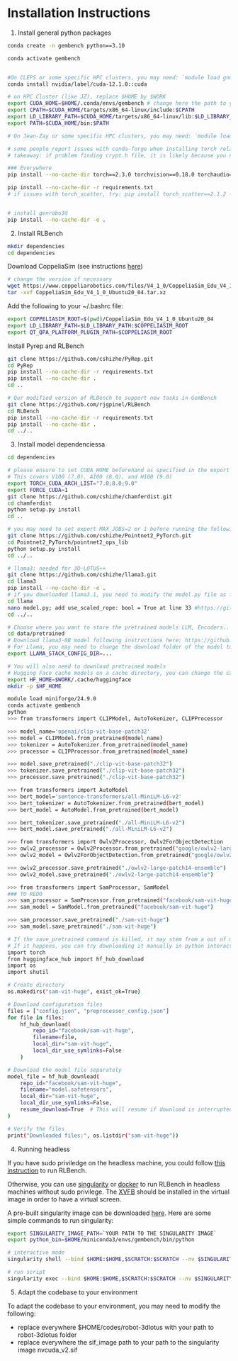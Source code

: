 # Installation Instructions

1. Install general python packages
```bash
conda create -n gembench python==3.10

conda activate gembench


#On CLEPS or some specific HPC clusters, you may need: `module load gnu12/12.2.0` 
conda install nvidia/label/cuda-12.1.0::cuda

# on HPC Cluster (like JZ), replace $HOME by $WORK
export CUDA_HOME=$HOME/.conda/envs/gembench # change here the path to your conda environment
export CPATH=$CUDA_HOME/targets/x86_64-linux/include:$CPATH
export LD_LIBRARY_PATH=$CUDA_HOME/targets/x86_64-linux/lib:$LD_LIBRARY_PATH
export PATH=$CUDA_HOME/bin:$PATH

# On Jean-Zay or some specific HPC clusters, you may need: `module load gcc/11.3.1` for gnu-c++ errors

# some people report issues with conda-forge when installing torch related packages, due to the crypt.h file missing. Refer to this thread for help: https://github.com/stanford-futuredata/ColBERT/issues/309
# takeaway: if problem finding crypt.h file, it is likely because you need to cp it from /usr/include to $HOME/.conda/envs/gembench/include/python3.10

### Everywhere
pip install --no-cache-dir torch==2.3.0 torchvision==0.18.0 torchaudio==2.3.0 --index-url https://download.pytorch.org/whl/cu121

pip install --no-cache-dir -r requirements.txt
# if issues with torch_scatter, try: pip install torch_scatter==2.1.2 -f https://data.pyg.org/whl/torch-2.3.0+cu121.html


# install genrobo3d
pip install --no-cache-dir -e .
```

2. Install RLBench
```bash
mkdir dependencies
cd dependencies
```

Download CoppeliaSim (see instructions [here](https://github.com/stepjam/PyRep?tab=readme-ov-file#install))
```bash
# change the version if necessary
wget https://www.coppeliarobotics.com/files/V4_1_0/CoppeliaSim_Edu_V4_1_0_Ubuntu20_04.tar.xz
tar -xvf CoppeliaSim_Edu_V4_1_0_Ubuntu20_04.tar.xz
```

Add the following to your ~/.bashrc file:
```bash
export COPPELIASIM_ROOT=$(pwd)/CoppeliaSim_Edu_V4_1_0_Ubuntu20_04
export LD_LIBRARY_PATH=$LD_LIBRARY_PATH:$COPPELIASIM_ROOT
export QT_QPA_PLATFORM_PLUGIN_PATH=$COPPELIASIM_ROOT
```

Install Pyrep and RLBench
```bash
git clone https://github.com/cshizhe/PyRep.git
cd PyRep
pip install --no-cache-dir -r requirements.txt
pip install --no-cache-dir .
cd ..

# Our modified version of RLBench to support new tasks in GemBench
git clone https://github.com/rjgpinel/RLBench
cd RLBench
pip install --no-cache-dir -r requirements.txt
pip install --no-cache-dir .
cd ../..
```

3. Install model dependenciessa

```bash
cd dependencies

# please ensure to set CUDA_HOME beforehand as specified in the export const of the section 1
# This covers V100 (7.0), A100 (8.0), and H100 (9.0)
export TORCH_CUDA_ARCH_LIST="7.0;8.0;9.0"
export FORCE_CUDA=1
git clone https://github.com/cshizhe/chamferdist.git
cd chamferdist
python setup.py install
cd ..

# you may need to set export MAX_JOBS=2 or 1 before running the following commands because of the limited resources of your cluster
git clone https://github.com/cshizhe/Pointnet2_PyTorch.git
cd Pointnet2_PyTorch/pointnet2_ops_lib
python setup.py install
cd ../..

# llama3: needed for 3D-LOTUS++
git clone https://github.com/cshizhe/llama3.git
cd llama3
pip install --no-cache-dir -e .
# if you downloaded llama3.1, you need to modify the model.py file as follows:
cd llama
nano model.py; add use_scaled_rope: bool = True at line 33 #https://github.com/meta-llama/llama3/issues/291
cd ../..

# Choose where you want to store the pretrained models LLM, Encoders.. We choose data/pretrained here:
cd data/pretrained
# Download llama3-8B model following instructions here: https://github.com/cshizhe/llama3?tab=readme-ov-file#download, and modify the configuration path in genrobo3d/configs/rlbench/robot_pipeline.yaml
# For Llama, you may need to change the download folder of the model to point to a large memory folder by changing 
export LLAMA_STACK_CONFIG_DIR=...

# You will also need to download pretrained models
# Hugging Face cache models on a cache directory, you can change the cache directory by setting the HF_HOME environment variable, in the terminal or in your bashrc:
export HF_HOME=$WORK/.cache/huggingface
mkdir -p $HF_HOME

module load miniforge/24.9.0
conda activate gembench
python
>>> from transformers import CLIPModel, AutoTokenizer, CLIPProcessor

>>> model_name='openai/clip-vit-base-patch32'
>>> model = CLIPModel.from_pretrained(model_name)
>>> tokenizer = AutoTokenizer.from_pretrained(model_name)
>>> processor = CLIPProcessor.from_pretrained(model_name)

>>> model.save_pretrained("./clip-vit-base-patch32")
>>> tokenizer.save_pretrained("./clip-vit-base-patch32")
>>> processor.save_pretrained("./clip-vit-base-patch32")

>>> from transformers import AutoModel
>>> bert_model='sentence-transformers/all-MiniLM-L6-v2'
>>> bert_tokenizer = AutoTokenizer.from_pretrained(bert_model)
>>> bert_model = AutoModel.from_pretrained(bert_model)

>>> bert_tokenizer.save_pretrained("./all-MiniLM-L6-v2")
>>> bert_model.save_pretrained("./all-MiniLM-L6-v2")

>>> from transformers import Owlv2Processor, Owlv2ForObjectDetection
>>> owlv2_processor = Owlv2Processor.from_pretrained("google/owlv2-large-patch14-ensemble")
>>> owlv2_model = Owlv2ForObjectDetection.from_pretrained("google/owlv2-large-patch14-ensemble")

>>> owlv2_processor.save_pretrained("./owlv2-large-patch14-ensemble")
>>> owlv2_model.save_pretrained("./owlv2-large-patch14-ensemble")

>>> from transformers import SamProcessor, SamModel
### TO REDO
>>> sam_processor = SamProcessor.from_pretrained("facebook/sam-vit-huge")
>>> sam_model = SamModel.from_pretrained("facebook/sam-vit-huge")

>>> sam_processor.save_pretrained("./sam-vit-huge")
>>> sam_model.save_pretrained("./sam-vit-huge")

# If the save_pretrained command is killed, it may stem from a out of memory issue, check it using: dmesg -T| grep -E -i -B100 'killed process'
# If it happens, you can try downloading it manually in python interactive mode:
import torch
from huggingface_hub import hf_hub_download
import os
import shutil

# Create directory
os.makedirs("sam-vit-huge", exist_ok=True)

# Download configuration files
files = ["config.json", "preprocessor_config.json"]
for file in files:
    hf_hub_download(
        repo_id="facebook/sam-vit-huge",
        filename=file,
        local_dir="sam-vit-huge",
        local_dir_use_symlinks=False
    )

# Download the model file separately
model_file = hf_hub_download(
    repo_id="facebook/sam-vit-huge",
    filename="model.safetensors",
    local_dir="sam-vit-huge",
    local_dir_use_symlinks=False,
    resume_download=True  # This will resume if download is interrupted
)

# Verify the files
print("Downloaded files:", os.listdir("sam-vit-huge"))

```

4. Running headless

If you have sudo priviledge on the headless machine, you could follow [this instruction](https://github.com/rjgpinel/RLBench?tab=readme-ov-file#running-headless) to run RLBench.

Otherwise, you can use [singularity](https://apptainer.org/docs/user/1.3/index.html) or [docker](https://docs.docker.com/) to run RLBench in headless machines without sudo privilege.
The [XVFB](https://manpages.ubuntu.com/manpages/xenial/man1/xvfb-run.1.html) should be installed in the virtual image in order to have a virtual screen.

A pre-built singularity image can be downloaded [here](https://www.dropbox.com/scl/fi/wnf27yd4pkeywjk2y3wd4/nvcuda_v2.sif?rlkey=7lpni7d9b6dwjj4wehldq8037&st=5steya0b&dl=0).
Here are some simple commands to run singularity:
```bash
export SINGULARITY_IMAGE_PATH=`YOUR PATH TO THE SINGULARITY IMAGE`
export python_bin=$HOME/miniconda3/envs/gembench/bin/python

# interactive mode
singularity shell --bind $HOME:$HOME,$SCRATCH:$SCRATCH --nv $SINGULARITY_IMAGE_PATH

# run script
singularity exec --bind $HOME:$HOME,$SCRATCH:$SCRATCH --nv $SINGULARITY_IMAGE_PATH xvfb-run -a ${python_bin} ...
```

5. Adapt the codebase to your environment

To adapt the codebase to your environment, you may need to modify the following:
- replace everywhere $HOME/codes/robot-3dlotus with your path to robot-3dlotus folder
- replace everywhere the sif_image path to your path to the singularity image nvcuda_v2.sif
